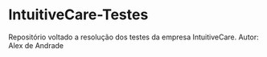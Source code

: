 # IntuitiveCare-Testes
Repositório voltado a resolução dos testes da empresa IntuitiveCare.    Autor: Alex de Andrade
